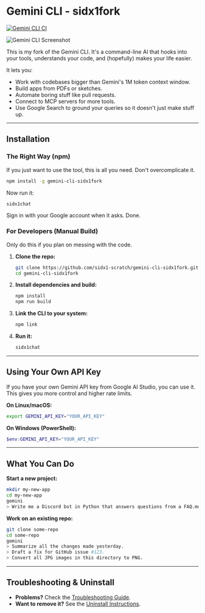 # Gemini CLI - sidx1fork

[![Gemini CLI CI](https://github.com/sidx1-scratch/gemini-cli-sidx1fork/actions/workflows/ci.yml/badge.svg)](https://github.com/sidx1-scratch/gemini-cli-sidx1fork/actions/workflows/ci.yml)

![Gemini CLI Screenshot](./docs/assets/gemini-screenshot.png)

This is my fork of the Gemini CLI. It's a command-line AI that hooks into your tools, understands your code, and (hopefully) makes your life easier.

It lets you:
- Work with codebases bigger than Gemini's 1M token context window.
- Build apps from PDFs or sketches.
- Automate boring stuff like pull requests.
- Connect to MCP servers for more tools.
- Use Google Search to ground your queries so it doesn't just make stuff up.

---

## Installation

### The Right Way (npm)

If you just want to use the tool, this is all you need. Don't overcomplicate it.

```bash
npm install -g gemini-cli-sidx1fork
```

Now run it:

```bash
sidx1chat
```

Sign in with your Google account when it asks. Done.

### For Developers (Manual Build)

Only do this if you plan on messing with the code.

1.  **Clone the repo:**
    ```bash
    git clone https://github.com/sidx1-scratch/gemini-cli-sidx1fork.git
    cd gemini-cli-sidx1fork
    ```
2.  **Install dependencies and build:**
    ```bash
    npm install
    npm run build
    ```
3.  **Link the CLI to your system:**
    ```bash
    npm link
    ```
4.  **Run it:**
    ```bash
    sidx1chat
    ```

---

## Using Your Own API Key

If you have your own Gemini API key from Google AI Studio, you can use it. This gives you more control and higher rate limits.

**On Linux/macOS:**
```bash
export GEMINI_API_KEY="YOUR_API_KEY"
```

**On Windows (PowerShell):**
```powershell
$env:GEMINI_API_KEY="YOUR_API_KEY"
```

---

## What You Can Do

**Start a new project:**
```bash
mkdir my-new-app
cd my-new-app
gemini
> Write me a Discord bot in Python that answers questions from a FAQ.md file.
```

**Work on an existing repo:**
```bash
git clone some-repo
cd some-repo
gemini
> Summarize all the changes made yesterday.
> Draft a fix for GitHub issue #123.
> Convert all JPG images in this directory to PNG.
```

---

## Troubleshooting & Uninstall

- **Problems?** Check the [Troubleshooting Guide](./docs/TROUBLESHOOTING.md).
- **Want to remove it?** See the [Uninstall Instructions](./docs/UNINSTALL.md).
